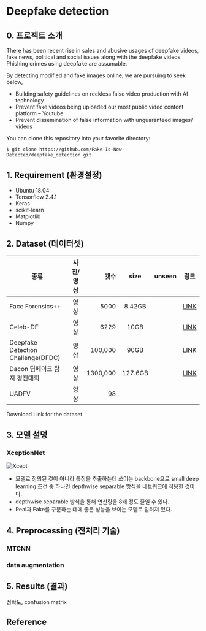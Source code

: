 # Deepfake detection

## 0. 프로젝트 소개
There has been recent rise in sales and abusive usages of deepfake videos, fake news, political and social issues along with the deepfake videos.    Phishing crimes using deepfake are assumable.     

By detecting modified and fake images online, we are pursuing to seek below,
* Building safety guidelines on reckless false video production with AI technology
* Prevent fake videos being uploaded our most public video content platform – Youtube
* Prevent dissemination of false information with unguaranteed images/ videos     

You can clone this repository into your favorite directory:
```
$ git clone https://github.com/Fake-Is-Now-Detected/deepfake_detection.git
```

## 1. Requirement (환경설정)
* Ubuntu 18.04
* Tensorflow 2.4.1
* Keras
* scikit-learn
* Matplotlib
* Numpy

## 2. Dataset (데이터셋)
종류|사진/영상|갯수|size|unseen|링크
---|:-------:|---:|:----:|------|----
Face Forensics++|영상|5000|8.42GB||[LINK](https://docs.google.com/forms/d/e/1FAIpQLSdRRR3L5zAv6tQ_CKxmK4W96tAab_pfBu2EKAgQbeDVhmXagg/viewform)
Celeb-DF|영상|6229|10GB||[LINK](https://docs.google.com/forms/d/e/1FAIpQLScoXint8ndZXyJi2Rcy4MvDHkkZLyBFKN43lTeyiG88wrG0rA/viewform)
Deepfake Detection Challenge(DFDC)|영상|100,000|90GB||[LINK](https://ai.facebook.com/datasets/dfdc)
Dacon 딥페이크 탐지 경진대회|영상|1300,000|127.6GB||[LINK](https://dacon.io/competitions/official/235655/data)
UADFV|영상|98|||

Download Link for the dataset

## 3. 모델 설명
### XceptionNet
![Xcept](https://img1.daumcdn.net/thumb/R1280x0/?scode=mtistory2&fname=https%3A%2F%2Fblog.kakaocdn.net%2Fdn%2FcURENc%2FbtqGdQ4oEj2%2F7kbxgeNBccVQSZMbYZn2Kk%2Fimg.png)
* 모델로 정의된 것이 아니라 특징을 추출하는데 쓰이는 backbone으로 small deep learning 조건 중 하나인 depthwise separable 방식을 네트워크에 적용한 것이다.
* depthwise separable 방식을 통해 연산량을 8배 정도 줄일 수 있다.
* Real과 Fake를 구분하는 데에 좋은 성능을 보이는 모델로 알려져 있다.

## 4. Preprocessing (전처리 기술)
### MTCNN

### data augmentation


## 5. Results (결과)
정확도, confusion matrix
## Reference


